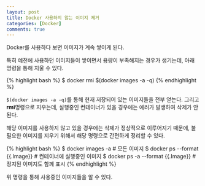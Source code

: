 ```yaml
---
layout: post
title: Docker 사용하지 않는 이미지 제거
categories: [Docker]
comments: true
---
```


Docker를 사용하다 보면 이미지가 계속 쌓이게 된다.

특히 예전에 사용하던 이미지들이 쌓이면서 용량이 부족해지는 경우가 생기는데, 아래 명령을 통해 지울 수 있다.

{% highlight bash %}
$ docker rmi $(docker images -a -q)
{% endhighlight %}

`$(docker images -a -q)`를 통해 현재 저장되어 있는 이미지들을 전부 얻는다. 그리고 **rmi**명령으로 지우는데, 실행중인 컨테이너가 있을 경우에는 에러가 발생하여 삭제가 안된다.

해당 이미지를 사용하지 않고 있을 경우에는 삭제가 정상적으로 이루어지기 때문에, 불필요한 이미지를 지우기 위해서 해당 명령으로 간편하게 정리할 수 있다.

{% highlight bash %}
$ docker images -a # 모든 이미지
$ docker ps --format {{.Image}} # 컨테이너에 실행중인 이미지
$ docker ps -a --format {{.Image}} # 정지된 이미지도 함께 표시
{% endhighlight %}

위 명령을 통해 사용중인 이미지들을 알 수 있다.